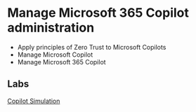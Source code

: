 # Manage Microsoft 365 Copilot administration

- Apply principles of Zero Trust to Microsoft Copilots
- Manage Microsoft Copilot
- Manage Microsoft 365 Copilot

## Labs

[Copilot Simulation](https://nam06.safelinks.protection.outlook.com/?url=https%3A%2F%2Fapp.highlights.guide%2Fstart%2F972f02d3-0e9e-4fe7-8943-b63def2b7ef1%3Ftoken%3Dbc8c76f4-3ce6-495a-bf30-a3dea84b3013&data=05%7C02%7CTony.Frink%40microsoft.com%7Ca7a16b2d71d9489758e008dd89e4c452%7C72f988bf86f141af91ab2d7cd011db47%7C1%7C0%7C638818337850512207%7CUnknown%7CTWFpbGZsb3d8eyJFbXB0eU1hcGkiOnRydWUsIlYiOiIwLjAuMDAwMCIsIlAiOiJXaW4zMiIsIkFOIjoiTWFpbCIsIldUIjoyfQ%3D%3D%7C0%7C%7C%7C&sdata=Kbt27ZUb3asDGsxxK095E6Hn%2FE0qyK0JXBNjc4w1B7g%3D&reserved=0)
